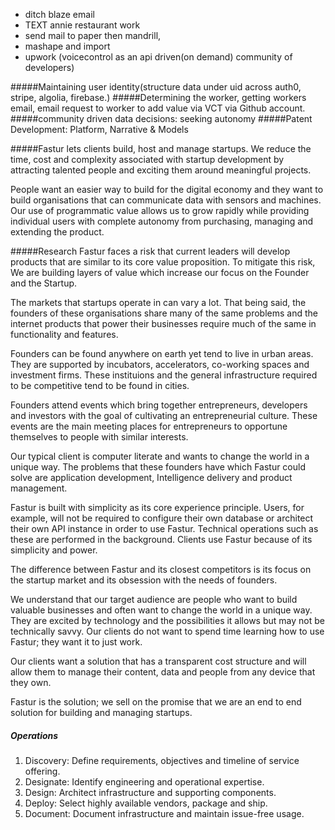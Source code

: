 - ditch blaze email
- TEXT annie restaurant work
- send mail to paper then mandrill, 
- mashape and import
- upwork (voicecontrol as an api driven(on demand) community of developers)
 
#####Maintaining user identity(structure data under uid across auth0, stripe, algolia, firebase.) 
#####Determining the worker, getting workers email, email request to worker to add value via VCT via Github account. 
#####community driven data decisions: seeking autonomy
#####Patent Development: Platform, Narrative & Models

#####Fastur lets clients build, host and manage startups. 
We reduce the time, cost and complexity associated with startup development by attracting talented people and exciting them around meaningful projects. 

People want an easier way to build for the digital economy and they want to build organisations that can communicate data with sensors and machines. Our use of programmatic value allows us to grow rapidly while providing individual users with complete autonomy from purchasing, managing and extending the product.

#####Research
Fastur faces a risk that current leaders will develop products that are similar to its core value proposition. To mitigate this risk, We are building layers of value which increase our focus on the Founder and the Startup.

The markets that startups operate in can vary a lot. That being said, the founders of these organisations share many of the same problems and the internet products that power their businesses require much of the same in functionality and features.

Founders can be found anywhere on earth yet tend to live in urban areas. They are supported by incubators, accelerators, co-working spaces and investment firms. These instituions and the general infrastructure required to be competitive tend to be found in cities.

Founders attend events which bring together entrepreneurs, developers and investors with the goal of cultivating an entrepreneurial culture. These events are the main meeting places for entrepreneurs to opportune themselves to people with similar interests.

Our typical client is computer literate and wants to change the world in a unique way. The problems that these founders have which Fastur could solve are application development, Intelligence delivery and product management.

Fastur is built with simplicity as its core experience principle. Users, for example, will not be required to configure their own database or architect their own API instance in order to use Fastur. Technical operations such as these are performed in the background. Clients use Fastur because of its simplicity and power. 

The difference between Fastur and its closest competitors is its focus on the startup market and its obsession with the needs of founders.

We understand that our target audience are people who want to build valuable businesses and often want to change the world in a unique way. They are excited by technology and the possibilities it allows but may not be technically savvy. Our clients do not want to spend time learning how to use Fastur; they want it to just work.

Our clients want a solution that has a transparent cost structure and will allow them to manage their content, data and people from any device that they own.

Fastur is the solution; we sell on the promise that we are an end to end solution for building and managing startups.

##### Operations 
1.	Discovery:	Define requirements, objectives and timeline of service offering.
2.	Designate: 	Identify engineering and operational expertise.
3.	Design: Architect infrastructure and supporting components.
4.	Deploy: Select highly available vendors, package and ship.
5.	Document: Document infrastructure and maintain issue-free usage.
